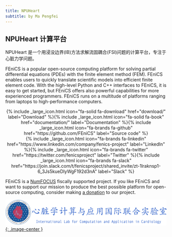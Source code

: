 ```yaml
---
title: NPUHeart 
subtitle: by Ma Pengfei
---
```


## NPUHeart 计算平台

NPUHeart 是一个用浸没边界(IB)方法求解流固耦合(FSI)问题的计算平台，专注于心脏力学问题。

FEniCS is a popular open-source computing platform for solving partial
differential equations (PDEs) with the finite element method (FEM). FEniCS enables users to quickly
translate scientific models into efficient finite element code. With the
high-level Python and C++ interfaces to FEniCS, it is easy to get
started, but FEniCS offers also powerful capabilities for more
experienced programmers. FEniCS runs on a multitude of platforms
ranging from laptops to high-performance computers.

<center>
{% include _large_icon.html icon="fa-solid fa-download" href="download/" label="Download"
%}{% include _large_icon.html icon="fa-solid fa-book" href="documentation/" label="Documentation"
%}{% include _large_icon.html icon="fa-brands fa-github" href="https://github.com/FEniCS" label="Source code"
%}
</center>

<center>
{% include _large_icon.html icon="fa-brands fa-linkedin" href="https://www.linkedin.com/company/fenics-project" label="LinkedIn"
%}{% include _large_icon.html icon="fa-brands fa-twitter" href="https://twitter.com/fenicsproject" label="Twitter"
%}{% include _large_icon.html icon="fa-brands fa-slack" href="https://join.slack.com/t/fenicsproject/shared_invite/zt-1lraknsp1-6_3Js5kueDIyWgF192d3nA" label="Slack"
%}
</center>




FEniCS is a [NumFOCUS](https://www.numfocus.org/) fiscally supported
project. If you like FEniCS and want to support our mission to produce
the best possible platform for open-source computing, consider making [a
donation](https://numfocus.salsalabs.org/donate-to-fenics/index.html) to our project.

[![NumFOCUS](/assets/logo/logo_lab_long.png){: .image-center }](http://www.nwpu-compmath.cn/chinaheart/)

